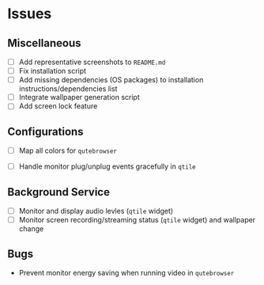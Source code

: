 # Issues

## Miscellaneous

- [ ] Add representative screenshots to `README.md`
- [ ] Fix installation script
- [ ] Add missing dependencies (OS packages) to installation instructions/dependencies list
- [ ] Integrate wallpaper generation script
- [ ] Add screen lock feature

## Configurations

- [ ] Map all colors for `qutebrowser`
- [ ] Handle monitor plug/unplug events gracefully in `qtile`


## Background Service

- [ ] Monitor and display audio levles (`qtile` widget)
- [ ] Monitor screen recording/streaming status (`qtile` widget) and wallpaper change

## Bugs

- Prevent monitor energy saving when running video in `qutebrowser`
